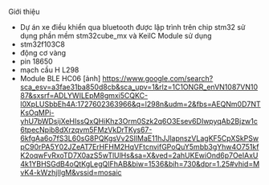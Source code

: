 Giới thiệu
- Dự án xe điều khiển qua bluetooth được lập trình trên chip stm32 sử dụng phần mềm stm32cube_mx và KeilC
Module sử dụng
- stm32f103C8
- động cơ vàng
- pin 18650
- mạch cầu H L298
- Module BLE HC06
  [ảnh] https://www.google.com/search?sca_esv=a3fae31ba850d8cb&sca_upv=1&rlz=1C1ONGR_enVN1087VN1087&sxsrf=ADLYWILEpM8gmxi5CQKC-l0XpLUSbbEh4A:1727602363966&q=l298n&udm=2&fbs=AEQNm0D7NTKsOqMPi-yhU7bWDsijXeHIssQxQHiKhz3Orm0Szk2q6O3Esev6DIwpyqAb2Bjzw1c6tpecNpib8dXrzqvm5FMzVkDrTKys67-6kfgAa6o7fS3L60sG8PQKgsVv2SlIMaE11hJJlapnszVLagKF5CpXSkPSwpC90rPA5Y02JZeAT7ErHFHM2HqVFtcnvifGPoQuY5mbb3gYhw4O751kfK2oqwFvRxoTD7X0azS5wTlUlHs&sa=X&ved=2ahUKEwiOnd6p7OeIAxU4k1YBHSGdB4oQtKgLegQIFhAB&biw=1536&bih=730&dpr=1.25#vhid=MvK4-kWzhjlIgM&vssid=mosaic
